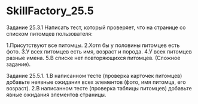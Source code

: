 # SkillFactory_25.5

Задание 25.3.1
Написать тест, который проверяет, что на странице со списком питомцев пользователя:

1.Присутствуют все питомцы.
2.Хотя бы у половины питомцев есть фото.
3.У всех питомцев есть имя, возраст и порода.
4.У всех питомцев разные имена.
5.В списке нет повторяющихся питомцев. (Сложное задание).


Задание 25.5.1.
1.В написанном тесте (проверка карточек питомцев) добавьте неявные ожидания всех элементов (фото, имя питомца, его возраст).
2.В написанном тесте (проверка таблицы питомцев) добавьте явные ожидания элементов страницы.
